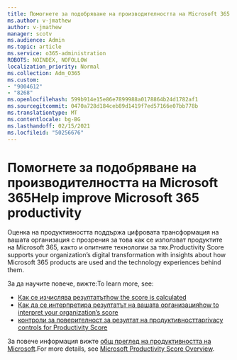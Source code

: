 ```yaml
---
title: Помогнете за подобряване на производителността на Microsoft 365
ms.author: v-jmathew
author: v-jmathew
manager: scotv
ms.audience: Admin
ms.topic: article
ms.service: o365-administration
ROBOTS: NOINDEX, NOFOLLOW
localization_priority: Normal
ms.collection: Adm_O365
ms.custom:
- "9004612"
- "8268"
ms.openlocfilehash: 599b914e15e86e7899988a0178864b24d1782af1
ms.sourcegitcommit: 0470a728d184ceb89d1419f7ed57166e07bb778b
ms.translationtype: MT
ms.contentlocale: bg-BG
ms.lasthandoff: 02/15/2021
ms.locfileid: "50256676"
---
```

# <a name="help-improve-microsoft-365-productivity"></a><span data-ttu-id="c73d6-102">Помогнете за подобряване на производителността на Microsoft 365</span><span class="sxs-lookup"><span data-stu-id="c73d6-102">Help improve Microsoft 365 productivity</span></span>

<span data-ttu-id="c73d6-103">Оценка на продуктивността поддържа цифровата трансформация на вашата организация с прозрения за това как се използват продуктите на Microsoft 365, както и опитните технологии за тях.</span><span class="sxs-lookup"><span data-stu-id="c73d6-103">Productivity Score supports your organization’s digital transformation with insights about how Microsoft 365 products are used and the technology experiences behind them.</span></span>

<span data-ttu-id="c73d6-104">За да научите повече, вижте:</span><span class="sxs-lookup"><span data-stu-id="c73d6-104">To learn more, see:</span></span>

- [<span data-ttu-id="c73d6-105">Как се изчислява резултатът</span><span class="sxs-lookup"><span data-stu-id="c73d6-105">how the score is calculated</span></span>](https://docs.microsoft.com/microsoft-365/admin/productivity/productivity-score)
- [<span data-ttu-id="c73d6-106">Как да се интерпретира резултатът на вашата организация</span><span class="sxs-lookup"><span data-stu-id="c73d6-106">how to interpret your organization’s score</span></span>](https://docs.microsoft.com/microsoft-365/admin/productivity/productivity-score)
- [<span data-ttu-id="c73d6-107">контроли за поверителност за резултат на продуктивността</span><span class="sxs-lookup"><span data-stu-id="c73d6-107">privacy controls for Productivity Score</span></span>](https://docs.microsoft.com/microsoft-365/admin/productivity/privacy)

<span data-ttu-id="c73d6-108">За повече информация вижте [общ преглед на продуктивността на Microsoft](https://docs.microsoft.com/microsoft-365/admin/productivity/productivity-score).</span><span class="sxs-lookup"><span data-stu-id="c73d6-108">For more details, see [Microsoft Productivity Score Overview](https://docs.microsoft.com/microsoft-365/admin/productivity/productivity-score).</span></span>
